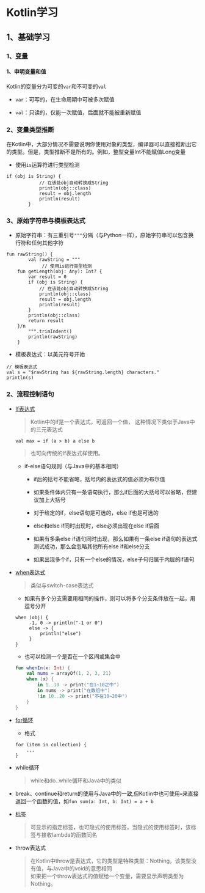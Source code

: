 # Kotlin学习

## 1、基础学习

### 1、[变量](./src/main/kotlin/hht/dragon/java/variable/VariableStudy.kt)

#### 1、申明变量和值

Kotlin的变量分为可变的`var`和不可变的`val`

-   `var`：可写的，在生命周期中可被多次赋值

-   `val`：只读的，仅能一次赋值，后面就不能被重新赋值

### 2、变量类型推断

在Kotlin中，大部分情况不需要说明你使用对象的类型，编译器可以直接推断出它的类型。但是，类型推断不是所有的。例如，整型变量Int不能赋值Long变量

-   使用`is`运算符进行类型检测

```
if (obj is String) {
            // 在该处obj自动转换成String
            println(obj::class)
            result = obj.length
            println(result)
        }
```

### 3、原始字符串与模板表达式

-   原始字符串：有三重引号`"""`分隔（与Python一样），原始字符串可以包含换行符和任何其他字符

```
fun rawString() {
        val rawString = """
             // 使用is进行类型检测
    fun getLength(obj: Any): Int? {
        var result = 0
        if (obj is String) {
            // 在该处obj自动转换成String
            println(obj::class)
            result = obj.length
            println(result)
        }
        println(obj::class)
        return result
    }/n
        """.trimIndent()
        println(rawString)
    }
```

-   模板表达式：以美元符号开始

```
// 模板表达式
val s = "$rawString has ${rawString.length} characters."
println(s)
```

### 2、流程控制语句

-   [If表达式](./src/main/kotlin/hht/dragon/java/processcontrol/IfExpression.kt)
    
    > Kotlin中的if是一个表达式，可返回一个值， 这种情况下类似于Java中的三元表达式
    
    ```
    val max = if (a > b) a else b
    ```
    > 也可向传统的If表达式样使用。
    
    -   if-else语句规则（与Java中的基本相同）
    
        -   if后的括号不能省略，括号内的表达式的值必须为布尔值
        
        -   如果条件体内只有一条语句执行，那么if后面的大括号可以省略，但建议加上大括号
        
        -   对于给定的if，else语句是可选的，else if也是可选的
        
        -   else和else if同时出现时，else必须出现在else if后面
        
        -   如果有多条else if语句同时出现，那么如果有一条else if语句的表达式测试成功，那么会忽略其他所有else if和else分支
        
        -   如果出现多个if，只有一个else的情况，else子句归属于内层的if语句
        
-   [when表达式](./src/main/kotlin/hht/dragon/java/processcontrol/WhenExpression.kt)

    > 类似与switch-case表达式
    
    -   如果有多个分支需要用相同的操作，则可以将多个分支条件放在一起，用逗号分开
    
    ```
    when (obj) {
         -1, 0 -> println("-1 or 0")
         else -> {
             println("else")
         }
    }
    ```
    
    -   也可以检测一个是否在一个区间或集合中
    
    ```kotlin
    fun whenIn(x: Int) {
        val nums = arrayOf(1, 2, 3, 21)
        when (x) {
            in 1..10 -> print("在1~10之中")
            in nums -> print("在数组中")
            !in 10..20 -> print("不在10~20中")
        }
    }
    ```
   
-   [for循环](./src/main/kotlin/hht/dragon/java/processcontrol/ForWxpression.kt)

    -   格式
    
    ```
    for (item in collection) {
        ...
    }
    ```

-   while循环

    > while和do..while循环和Java中的类似
    
-   break、continue和return的使用与Java中的一致,但Kotlin中也可使用`=`来直接返回一个函数的值，如`fun sum(a: Int, b: Int) = a + b`

-   [标签](./src/main/kotlin/hht/dragon/java/processcontrol/LabelExpression.kt)

    > 可显示的指定标签，也可隐式的使用标签，当隐式的使用标签时，该标签与接收lambda的函数同名
    
-   throw表达式

    > 在Kotlin中throw是表达式，它的类型是特殊类型：Nothing，该类型没有值，与Java中的void的意思相同  
    > 如果把一个throw表达式的值赋给一个变量，需要显示声明类型为Nothing。